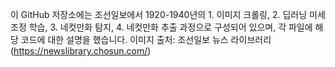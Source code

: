이 GitHub 저장소에는 조선일보에서 1920-1940년의 1. 이미지 크롤링, 2. 딥러닝 미세조정 학습, 3. 네컷만화 탐지, 4. 네컷만화 추출
과정으로 구성되어 있으며, 각 파일에 해당 코드에 대한 설명을 했습니다.
이미지 출처: 조선일보 뉴스 라이브러리 (https://newslibrary.chosun.com/)

